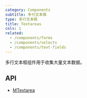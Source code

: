 ```yaml
---
category: Components
subtitle: 多行文本框
type: 多行文本框
title: Textareas
cols: 1
related:
  - /components/forms
  - /components/selects
  - /components/text-fields
---
```


多行文本框组件用于收集大量文本数据。

## API

- [MTextarea](/api/MTextarea)
